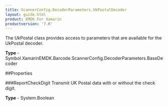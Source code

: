 ```yaml
---
title: ScannerConfig.DecoderParameters.UkPostalDecoder
layout: guide.html 
product: EMDK For Xamarin 
productversion: '7.0' 
---
```

The UkPostal class provides access to parameters that are available for the UkPostal decoder.

**Type** - Symbol.XamarinEMDK.Barcode.ScannerConfig.DecoderParameters.BaseDecoder

##Properties

###ReportCheckDigit
Transmit UK Postal data with or without the check digit.

**Type** - System.Boolean


